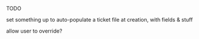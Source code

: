 TODO

set something up to auto-populate a ticket file at creation, with fields & stuff

allow user to override?
